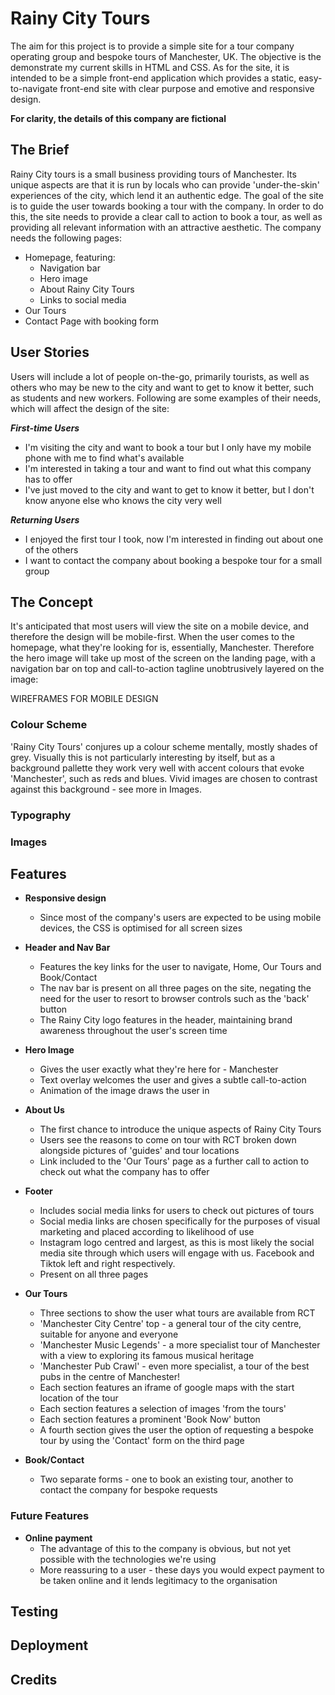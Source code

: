 # Rainy City Tours

The aim for this project is to provide a simple site for a tour company operating group and bespoke tours of Manchester, UK. The objective is the demonstrate my current skills in HTML and CSS. As for the site, it is intended to be a simple front-end application which provides a static, easy-to-navigate front-end site with clear purpose and emotive and responsive design.

**For clarity, the details of this company are fictional**

## The Brief

Rainy City tours is a small business providing tours of Manchester. Its unique aspects are that it is run by locals who can provide 'under-the-skin' experiences of the city, which lend it an authentic edge.
The goal of the site is to guide the user towards booking a tour with the company. In order to do this, the site needs to provide a clear call to action to book a tour, as well as providing all relevant information with an attractive aesthetic.
The company needs the following pages:
-   Homepage, featuring:
    - Navigation bar
    - Hero image
    - About Rainy City Tours
    - Links to social media
-   Our Tours
- Contact Page with booking form 

## User Stories

Users will include a lot of people on-the-go, primarily tourists, as well as others who may be new to the city and want to get to know it better, such as students and new workers. Following are some examples of their needs, which will affect the design of the site:

***First-time Users***

- I'm visiting the city and want to book a tour but I only have my mobile phone with me to find what's available
- I'm interested in taking a tour and want to find out what this company has to offer
- I've just moved to the city and want to get to know it better, but I don't know anyone else who knows the city very well

***Returning Users***

- I enjoyed the first tour I took, now I'm interested in finding out about one of the others
- I want to contact the company about booking a bespoke tour for a small group

## The Concept

It's anticipated that most users will view the site on a mobile device, and therefore the design will be mobile-first.
When the user comes to the homepage, what they're looking for is, essentially, Manchester. Therefore the hero image will take up most of the screen on the landing page, with a navigation bar on top and call-to-action tagline unobtrusively layered on the image:

WIREFRAMES FOR MOBILE DESIGN

### Colour Scheme

'Rainy City Tours' conjures up a colour scheme mentally, mostly shades of grey. Visually this is not particularly interesting by itself, but as a background pallette they work very well with accent colours that evoke 'Manchester', such as reds and blues.
Vivid images are chosen to contrast against this background - see more in Images.

### Typography

### Images

## Features

- **Responsive design**
    - Since most of the company's users are expected to be using mobile devices, the CSS is optimised for all screen sizes

- **Header and Nav Bar**
    - Features the key links for the user to navigate, Home, Our Tours and Book/Contact
    - The nav bar is present on all three pages on the site, negating the need for the user to resort to browser controls such as the 'back' button
    - The Rainy City logo features in the header, maintaining brand awareness throughout the user's screen time

- **Hero Image**
    - Gives the user exactly what they're here for - Manchester
    - Text overlay welcomes the user and gives a subtle call-to-action
    - Animation of the image draws the user in

- **About Us**
    - The first chance to introduce the unique aspects of Rainy City Tours
    - Users see the reasons to come on tour with RCT broken down alongside pictures of 'guides' and tour locations
    - Link included to the 'Our Tours' page as a further call to action to check out what the company has to offer

- **Footer**
    - Includes social media links for users to check out pictures of tours
    - Social media links are chosen specifically for the purposes of visual marketing and placed according to likelihood of use
    - Instagram logo centred and largest, as this is most likely the social media site through which users will engage with us. Facebook and Tiktok left and right respectively.
    - Present on all three pages

- **Our Tours**
    - Three sections to show the user what tours are available from RCT
    - 'Manchester City Centre' top - a general tour of the city centre, suitable for anyone and everyone
    - 'Manchester Music Legends' - a more specialist tour of Manchester with a view to exploring its famous musical heritage
    - 'Manchester Pub Crawl' - even more specialist, a tour of the best pubs in the centre of Manchester!
    - Each section features an iframe of google maps with the start location of the tour
    - Each section features a selection of images 'from the tours'
    - Each section features a prominent 'Book Now' button
    - A fourth section gives the user the option of requesting a bespoke tour by using the 'Contact' form on the third page

- **Book/Contact**
    - Two separate forms - one to book an existing tour, another to contact the company for bespoke requests

### Future Features

- **Online payment**
    - The advantage of this to the company is obvious, but not yet possible with the technologies we're using
    - More reassuring to a user - these days you would expect payment to be taken online and it lends legitimacy to the organisation

## Testing

## Deployment

## Credits